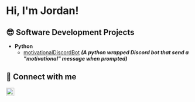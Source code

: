 <h1>Hi, I'm Jordan!</h1>

<h2>😎 Software Development Projects</h2>

- <b>Python</b>
  - [motivationalDiscordBot](https://github.com/jcobu/motivationalDiscordBot) <b><i>(A python wrapped Discord bot that send a "motivational" message when prompted)</b></i>

<h2> 🌉 Connect with me</h2>

[<img align="left" alt="Jordan Coburn | LinkedIn" width="22px" src="https://cdn.jsdelivr.net/npm/simple-icons@v3/icons/linkedin.svg" />][linkedin]

[linkedin]: https://www.linkedin.com/in/jlpcoburn/

<!--
**jcobu/jcobu** is a ✨ _special_ ✨ repository because its `README.md` (this file) appears on your GitHub profile.
-->
